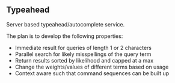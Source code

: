 ## Typeahead

Server based typeahead/autocomplete service.

The plan is to develop the following properties:

* Immediate result for queries of length 1 or 2 characters
* Parallel search for likely misspellings of the query term
* Return results sorted by likelihood and capped at a max
* Change the weights/values of different terms based on usage
* Context aware such that command sequences can be built up 
